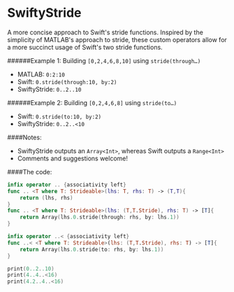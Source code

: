 # SwiftyStride
A more concise approach to Swift's stride functions. Inspired by the simplicity of MATLAB's approach to stride, these custom operators allow for a more succinct usage of Swift's two stride functions.

######Example 1: Building `[0,2,4,6,8,10]` using `stride(through…)`

- MATLAB:       `0:2:10`
- Swift:        `0.stride(through:10, by:2)`
- SwiftyStride: `0..2..10`

######Example 2: Building `[0,2,4,6,8]` using `stride(to…)`

- Swift:        `0.stride(to:10, by:2)`
- SwiftyStride: `0..2..<10`

####Notes:
- SwiftyStride outputs an `Array<Int>`, whereas Swift outputs a `Range<Int>`  
- Comments and suggestions welcome!

####The code:
```swift
infix operator .. {associativity left}
func .. <T where T: Strideable>(lhs: T, rhs: T) -> (T,T){
    return (lhs, rhs)
}
func .. <T where T: Strideable>(lhs: (T,T.Stride), rhs: T) -> [T]{
    return Array(lhs.0.stride(through: rhs, by: lhs.1))
}

infix operator ..< {associativity left}
func ..< <T where T: Strideable>(lhs: (T,T.Stride), rhs: T) -> [T]{
    return Array(lhs.0.stride(to: rhs, by: lhs.1))
}

print(0..2..10)
print(4..4..<16)
print(4.2..4..<16)
```
